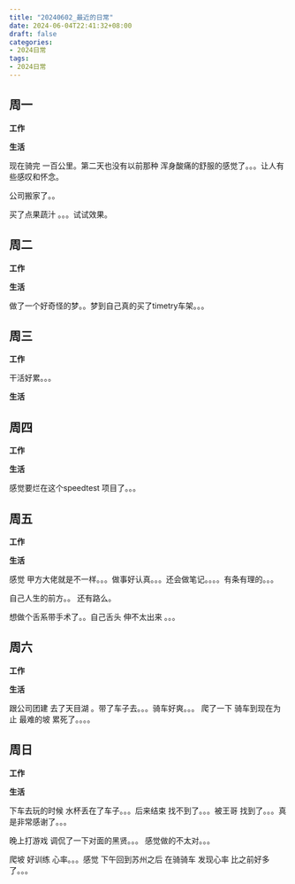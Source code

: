 ```yaml
---
title: "20240602_最近的日常"
date: 2024-06-04T22:41:32+08:00
draft: false
categories:
- 2024日常
tags:
- 2024日常
---
```



## 周一

**工作**



**生活**

现在骑完 一百公里。第二天也没有以前那种 浑身酸痛的舒服的感觉了。。。让人有些感叹和怀念。

公司搬家了。。

买了点果蔬汁 。。。试试效果。

## 周二

**工作**



**生活**

做了一个好奇怪的梦。。梦到自己真的买了timetry车架。。。



## 周三


**工作**

干活好累。。。

**生活**


## 周四


**工作**


**生活**

感觉要烂在这个speedtest 项目了。。。


## 周五


**工作**



**生活**

感觉 甲方大佬就是不一样。。。做事好认真。。。还会做笔记。。。。有条有理的。。。

自己人生的前方。。 还有路么。

想做个舌系带手术了。。自己舌头 伸不太出来 。。。
## 周六


**工作**



**生活**

跟公司团建 去了天目湖  。带了车子去。。。骑车好爽。。。 爬了一下 骑车到现在为止 最难的坡 累死了。。。。

## 周日


**工作**



**生活**

下车去玩的时候 水杯丢在了车子。。。后来结束 找不到了。。。被王哥 找到了。。。真是非常感谢了。。。

晚上打游戏 调侃了一下对面的黑贤。。。 感觉做的不太对。。。

爬坡 好训练 心率。。。感觉 下午回到苏州之后 在骑骑车 发现心率 比之前好多了。。。


